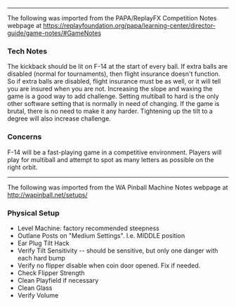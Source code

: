 ***
The following was imported from the PAPA/ReplayFX Competition Notes webpage at https://replayfoundation.org/papa/learning-center/director-guide/game-notes/#GameNotes
### Tech Notes
            
The kickback should be lit on F-14 at the start of every ball. If extra balls are disabled (normal for tournaments), then flight insurance doesn't function. So if extra balls are disabled, flight insurance must be as well, or it will tell you are insured when you are not. Increasing the slope and waxing the game is a good way to add challenge. Setting multiball to hard is the only other software setting that is normally in need of changing. If the game is brutal, there is no need to make it any harder. Tightening up the tilt to a degree will also increase challenge.

### Concerns
F-14 will be a fast-playing game in a competitive environment. Players will play for multiball and attempt to spot as many letters as possible on the right orbit.
***
The following was imported from the WA Pinball Machine Notes webpage at http://wapinball.net/setups/
### Physical Setup
-   Level Machine: factory recommended steepness
-   Outlane Posts on "Medium Settings". I.e. MIDDLE position
-   Ear Plug Tilt Hack
-   Verify Tilt Sensitivity -- should be sensitive, but only one danger with each hard bump
-   Verify no flipper disable when coin door opened. Fix if needed.
-   Check Flipper Strength
-   Clean Playfield if necessary
-   Clean Glass
-   Verify Volume
